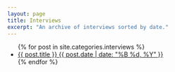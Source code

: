 ```yaml
---
layout: page
title: Interviews
excerpt: "An archive of interviews sorted by date."
---
```


<ul class="post-list">
{% for post in site.categories.interviews %} 
  <li><article><a href="{{ site.url }}{{ post.url }}">{{ post.title }} <span class="entry-date"><time datetime="{{ post.date | date_to_xmlschema }}">{{ post.date | date: "%B %d, %Y" }}</time></span></a></article></li>
{% endfor %}
</ul>
